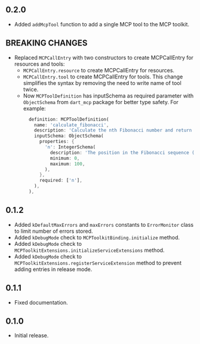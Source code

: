 ## 0.2.0

- Added `addMcpTool` function to add a single MCP tool to the MCP toolkit.

## BREAKING CHANGES

- Replaced `MCPCallEntry` with two constructors to create MCPCallEntry for resources and tools:
  - `MCPCallEntry.resource` to create MCPCallEntry for resources.
  - `MCPCallEntry.tool` to create MCPCallEntry for tools.
    This change simplifies the syntax by removing the need to write name of tool twice.
  - Now `MCPToolDefinition` has inputSchema as required parameter with `ObjectSchema` from `dart_mcp` package for better type safety. For example:
    ```dart
      definition: MCPToolDefinition(
        name: 'calculate_fibonacci',
        description: 'Calculate the nth Fibonacci number and return the sequence',
        inputSchema: ObjectSchema(
          properties: {
            'n': IntegerSchema(
              description: 'The position in the Fibonacci sequence (0-100)',
              minimum: 0,
              maximum: 100,
            ),
          },
          required: ['n'],
        ),
      ),
    ```

## 0.1.2

- Added `kDefaultMaxErrors` and `maxErrors` constants to `ErrorMonitor` class to limit number of errors stored.
- Added `kDebugMode` check to `MCPToolkitBinding.initialize` method.
- Added `kDebugMode` check to `MCPToolkitExtensions.initializeServiceExtensions` method.
- Added `kDebugMode` check to `MCPToolkitExtensions.registerServiceExtension` method to prevent adding entries in release mode.

## 0.1.1

- Fixed documentation.

## 0.1.0

- Initial release.
